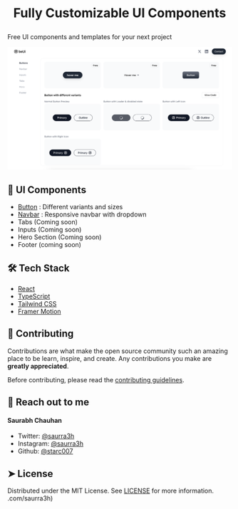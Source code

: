 # <p align="center">Fully Customizable UI Components</p>

Free UI components and templates for your next project

![alt text](image.png)

## 🧐 UI Components

- [Button](https://beui.xyz/components/buttons) : Different variants and sizes
- [Navbar](https://beui.xyz/components/navbars) : Responsive navbar with dropdown
- Tabs (Coming soon)
- Inputs (Coming soon)
- Hero Section (Coming soon)
- Footer (coming soon)

## 🛠️ Tech Stack

- [React](https://reactjs.org/)
- [TypeScript](https://www.typescriptlang.org/)
- [Tailwind CSS](https://tailwindcss.com/)
- [Framer Motion](https://www.framer.com/motion/introduction/)

## 🍰 Contributing

Contributions are what make the open source community such an amazing place to be learn, inspire, and create. Any contributions you make are **greatly appreciated**.

Before contributing, please read the [contributing guidelines](CONTRIBUTING.md).

## 🙇 Reach out to me

#### Saurabh Chauhan

- Twitter: [@saurra3h](https://twitter.com/saurra3h)
- Instagram: [@saurra3h](https://instagram.com/saurra3h)
- Github: [@starc007](https://github.com/starc007)

## ➤ License

Distributed under the MIT License. See [LICENSE](LICENSE) for more information.
.com/saurra3h)
